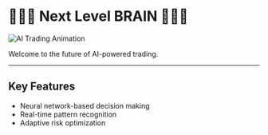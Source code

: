 # 🧠✨🚀 Next Level BRAIN 🚀✨🧠

![AI Trading Animation](https://raw.githubusercontent.com/aleemshahad/aleemshahad/main/assets/brain-animation.gif)

Welcome to the future of AI-powered trading.

---

## Key Features

- Neural network-based decision making
- Real-time pattern recognition
- Adaptive risk optimization
